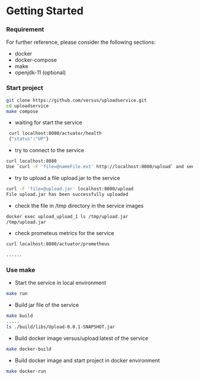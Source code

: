 # Getting Started

### Requirement
For further reference, please consider the following sections:

* docker
* docker-compose
* make
* openjdk-11 (optional)

### Start project

```bash
git clone https://github.com/versus/uploadservice.git
cd uploadservice
make compose
```
* waiting for start the service
```bash
 curl localhost:8080/actuator/health
 {"status":"UP"}
 ```
* try to connect to the service
```bash
curl localhost:8080
Use `curl -F 'file=@nameFile.ext' http://localhost:8080/upload` and see file into /tmp

```
* try to upload a file upload.jar to the service
```bash
curl -F 'file=@upload.jar' localhost:8080/upload
File upload.jar has been successfully uploaded
```

* check the file in /tmp directory in the service images

```bash
docker exec upload_upload_1 ls /tmp/upload.jar
/tmp/upload.jar
```

* check prometeus metrics for the service
```bash
curl localhost:8080/actuator/prometheus

......

```

### Use make

* Start the service in local environment
```bash
make run
```

* Build jar file of the service

```bash
make build
.....
ls ./build/libs/Upload-0.0.1-SNAPSHOT.jar
```

* Build docker image versus/upload:latest of the service
```bash
make docker-build
```

* Build docker image and start project in docker environment
```bash
make docker-run
```

